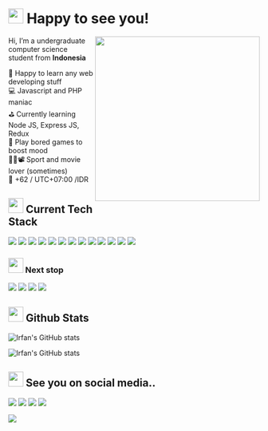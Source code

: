 # <img src="https://cdn3.emoji.gg/emojis/8967-blob-cat-dance.gif" width="30px"> Happy to see you!

<img align='right' src="https://media.giphy.com/media/ZmdErsWqppgMo/giphy.gif" width="330">
Hi, I’m a undergraduate computer science student from <b>Indonesia</b>

👀 Happy to learn any web developing stuff <br/> 💻 Javascript and PHP maniac <br/> ⛳️ Currently learning Node JS, Express JS, Redux <br/> 🚀 Play bored games to boost mood <br/> 💪🏼📽 Sport and movie lover (sometimes) <br/> 🧭 +62 / UTC+07:00 /IDR
<br/>

## <img src="https://cdn3.emoji.gg/emojis/4017-derpbounce.gif" width="30px"> Current Tech Stack
<img src="https://img.shields.io/badge/html5%20-%23E34F26.svg?&style=for-the-badge&logo=html5&logoColor=white"/> <img src="https://img.shields.io/badge/css3%20-%231572B6.svg?&style=for-the-badge&logo=css3&logoColor=white"/> <img src="https://img.shields.io/badge/Sass-CC6699?style=for-the-badge&logo=sass&logoColor=white" /> <img src="https://img.shields.io/badge/Bootstrap-563D7C?style=for-the-badge&logo=bootstrap&logoColor=white"/> <img src="https://img.shields.io/badge/Tailwind_CSS-38B2AC?style=for-the-badge&logo=tailwind-css&logoColor=white" /> <img src="https://img.shields.io/badge/javascript-%23F7DF1E.svg?&style=for-the-badge&logo=javascript&logoColor=black"/> <img src="https://img.shields.io/badge/react%20-%2361DAFB.svg?&style=for-the-badge&logo=react&logoColor=black"/> <img src="https://img.shields.io/badge/PHP-777BB4?style=for-the-badge&logo=php&logoColor=white"/> <img src="https://img.shields.io/badge/Laravel-FF2D20?style=for-the-badge&logo=laravel&logoColor=white"/> <img src="https://img.shields.io/badge/MySQL-00000F?style=for-the-badge&logo=mysql&logoColor=white"/> <img src="https://img.shields.io/badge/git-%23F05032.svg?&style=for-the-badge&logo=git&logoColor=white"> <img src="https://img.shields.io/badge/Postman-FF6C37?style=for-the-badge&logo=Postman&logoColor=white"> <img src="https://img.shields.io/badge/Heroku-430098?style=for-the-badge&logo=heroku&logoColor=white"/>
<br/>

### <img src="https://cdn3.emoji.gg/emojis/1865-codercat.gif" width="30px"> Next stop
<img src="https://img.shields.io/badge/Node.js-43853D?style=for-the-badge&logo=node.js&logoColor=white"/> <img src="https://img.shields.io/badge/Express.js-404D59?style=for-the-badge"/> <img src="https://img.shields.io/badge/Redux-593D88?style=for-the-badge&logo=redux&logoColor=white"/> <img src="https://img.shields.io/badge/TypeScript-007ACC?style=for-the-badge&logo=typescript&logoColor=white"/>

## <img src="https://cdn3.emoji.gg/emojis/3379-rainbowsheeptrain.gif" width="30px"> Github Stats
![Irfan's GitHub stats](https://github-readme-stats.vercel.app/api?username=sayakanikan&show_icons=true&theme=radical)

![Irfan's GitHub stats](https://github-readme-stats.vercel.app/api/top-langs/?username=sayakanikan&layout=compact&theme=radical)
<br/>

## <img src="https://cdn3.emoji.gg/emojis/1805-nyan-goat.gif" width="30px"/> See you on social media..
<a href="https://www.facebook.com/irfansyah.avatar"><img src="https://img.shields.io/badge/Facebook-1877F2?style=for-the-badge&logo=facebook&logoColor=white" /></a>
<a href="https://www.instagram.com/irfansy_ah/"><img src="https://img.shields.io/badge/Instagram-E4405F?style=for-the-badge&logo=instagram&logoColor=white" /></a>
<a href="https://www.linkedin.com/in/irfannsyah/"><img src="https://img.shields.io/badge/LinkedIn-0077B5?style=for-the-badge&logo=linkedin&logoColor=white" /></a>
<a href="https://twitter.com/irfansy_ah"><img src="https://img.shields.io/badge/Twitter-1DA1F2?style=for-the-badge&logo=twitter&logoColor=white" /></a>
<br/>

[![](https://visitcount.itsvg.in/api?id=sayakanikan&label=Profile%20Views&color=0&icon=5&pretty=true)](https://visitcount.itsvg.in)
